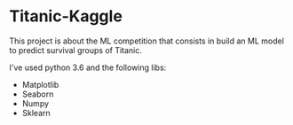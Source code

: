 # Titanic-Kaggle
This project is about the ML competition that consists in build an ML model to predict survival groups of Titanic.

I've used python 3.6 and the following libs:
-  Matplotlib
-  Seaborn
-  Numpy
-  Sklearn
